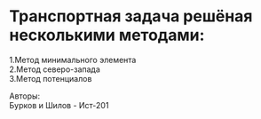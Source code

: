 # Транспортная задача решёная несколькими методами:  
1.Метод минимального элемента  
2.Метод северо-запада  
3.Метод потенциалов  
  
  
Авторы:  
Бурков и Шилов - Ист-201  
